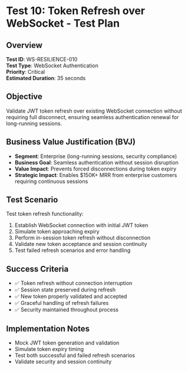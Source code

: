 # Test 10: Token Refresh over WebSocket - Test Plan

## Overview
**Test ID**: WS-RESILIENCE-010  
**Test Type**: WebSocket Authentication  
**Priority**: Critical  
**Estimated Duration**: 35 seconds  

## Objective
Validate JWT token refresh over existing WebSocket connection without requiring full disconnect, ensuring seamless authentication renewal for long-running sessions.

## Business Value Justification (BVJ)
- **Segment**: Enterprise (long-running sessions, security compliance)
- **Business Goal**: Seamless authentication without session disruption
- **Value Impact**: Prevents forced disconnections during token expiry
- **Strategic Impact**: Enables $150K+ MRR from enterprise customers requiring continuous sessions

## Test Scenario
Test token refresh functionality:
1. Establish WebSocket connection with initial JWT token
2. Simulate token approaching expiry
3. Perform in-session token refresh without disconnection
4. Validate new token acceptance and session continuity
5. Test failed refresh scenarios and error handling

## Success Criteria
- ✅ Token refresh without connection interruption
- ✅ Session state preserved during refresh
- ✅ New token properly validated and accepted
- ✅ Graceful handling of refresh failures
- ✅ Security maintained throughout process

## Implementation Notes
- Mock JWT token generation and validation
- Simulate token expiry timing
- Test both successful and failed refresh scenarios
- Validate security and session continuity